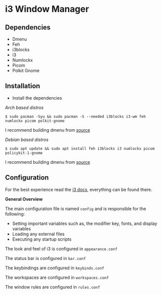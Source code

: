 # i3 Window Manager

## Dependencies

- Dmenu
- Feh
- i3blocks
- i3
- Numlockx
- Picom
- Polkit Gnome

## Installation

- Install the dependencies

_Arch based distros_

```
$ sudo pacman -Syu && sudo pacman -S --needed i3blocks i3-wm feh numlockx picom polkit-gnome
```

I recommend building dmenu from [source](https://tools.suckless.org/dmenu/)

_Debian based distros_

```
$ sudo apt update && sudo apt install feh i3blocks i3 numlockx picom policykit-1-gnome
```

I recommend building dmenu from [source](https://tools.suckless.org/dmenu/)

## Configuration

For the best experience read the [i3 docs](https://i3wm.org/docs/), everything can be found there.

**General Overview**

The main configuration file is named `config` and is responsible for the following:

- Setting important variables such as, the modifier key, fonts, and display variables
- Loading any external files
- Executing any startup scripts

The look and feel of i3 is configured in `appearance.conf`

The status bar is configured in `bar.conf`

The keybindings are configured in `keybinds.conf`

The workspaces are configured in `workspaces.conf`

The window rules are configured in `rules.conf`
